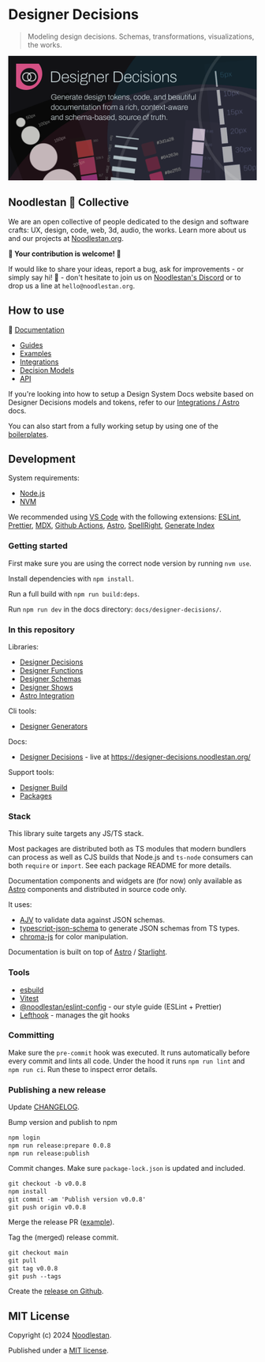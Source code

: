 # Designer Decisions

> Modeling design decisions. Schemas, transformations, visualizations, the works.

![](https://raw.githubusercontent.com/noodlestan/designer/refs/heads/main/docs/designer-decisions/public/designer-decisions-og-1280x640.png)

## Noodlestan 🐘 Collective

We are an open collective of people dedicated to the design and software crafts: UX, design, code, web, 3d, audio, the works. Learn more about us and our projects at [Noodlestan.org](https://noodlestan.org).

**👐 Your contribution is welcome! 👐**

If would like to share your ideas, report a bug, ask for improvements - or simply say hi! 👋 - don't hesitate to join us on [Noodlestan's Discord](https://discord.gg/b8DkbJSF9z) or to drop us a line at `hello@noodlestan.org`.

## How to use

📖 [Documentation](https://designer-decisions.noodlestan.org/)

- [Guides](https://designer-decisions.noodlestan.org/guides/welcome)
- [Examples](https://designer-decisions.noodlestan.org/examples)
- [Integrations](https://designer-decisions.noodlestan.org/integrations)
- [Decision Models](https://designer-decisions.noodlestan.org/models)
- [API](https://designer-decisions.noodlestan.org/api)

If you're looking into how to setup a Design System Docs website based on Designer Decisions models and tokens, refer to our [Integrations / Astro](https://designer-decisions.noodlestan.org/integrations/Astro/) docs.

You can also start from a fully working setup by using one of the [boilerplates](https://designer-decisions.noodlestan.org/examples/boilerplates/).

## Development

System requirements:

- [Node.js](https://nodejs.org/)
- [NVM](https://github.com/nvm-sh/nvm)

We recommended using [VS Code](https://code.visualstudio.com/) with the following extensions: [ESLint](https://marketplace.visualstudio.com/items?itemName=dbaeumer.vscode-eslint), [Prettier](https://marketplace.visualstudio.com/items?itemName=esbenp.prettier-vscode), [MDX](https://marketplace.visualstudio.com/items?itemName=unifiedjs.vscode-mdx), [Github Actions](https://marketplace.visualstudio.com/items?itemName=github.vscode-github-actions), [Astro](https://marketplace.visualstudio.com/items?itemName=astro-build.astro-vscode), [SpellRight](https://marketplace.visualstudio.com/items?itemName=ban.spellright), [Generate Index](https://marketplace.visualstudio.com/items?itemName=JayFong.generate-index)

### Getting started

First make sure you are using the correct node version by running `nvm use`.

Install dependencies with `npm install`.

Run a full build with `npm run build:deps`.

Run `npm run dev` in the docs directory: `docs/designer-decisions/`.

### In this repository

Libraries:

- [Designer Decisions](https://github.com/noodlestan/designer/blob/main/packages/libs/designer-decisions/README.md)
- [Designer Functions](https://github.com/noodlestan/designer/blob/main/packages/libs/designer-functions/README.md)
- [Designer Schemas](https://github.com/noodlestan/designer/blob/main/packages/libs/designer-schemas/README.md)
- [Designer Shows](https://github.com/noodlestan/designer/blob/main/packages/libs/designer-shows/README.md)
- [Astro Integration](https://github.com/noodlestan/designer/blob/main/packages/libs/designer-integration-astro/README.md)

Cli tools:

- [Designer Generators](https://github.com/noodlestan/designer/blob/main/packages/clis/designer-generators/README.md)

Docs:

- [Designer Decisions](https://github.com/noodlestan/designer/blob/main/docs/designer-decisions/README.md) - live at https://designer-decisions.noodlestan.org/

Support tools:

- [Designer Build](https://github.com/noodlestan/designer/blob/main/tools/build/README.md)
- [Packages](https://github.com/noodlestan/designer/blob/main/tools/packages/README.md)

### Stack

This library suite targets any JS/TS stack.

Most packages are distributed both as TS modules that modern bundlers can process as well as CJS builds that Node.js and `ts-node` consumers can both `require` or `import`. See each package README for more details.

Documentation components and widgets are (for now) only available as [Astro](https://docs.astro.build) components and distributed in source code only.

It uses:

- [AJV](https://ajv.js.org/) to validate data against JSON schemas.
- [typescript-json-schema](https://github.com/YousefED/typescript-json-schema) to generate JSON schemas from TS types.
- [chroma-js](https://gka.github.io/chroma.js/) for color manipulation.

Documentation is built on top of [Astro](https://docs.astro.build) / [Starlight](https://starlight.astro.build/).

### Tools

- [esbuild](https://esbuild.github.io/)
- [Vitest](https://vitest.dev/guide/)
- [@noodlestan/eslint-config](https://www.npmjs.com/package/@noodlestan/eslint-config) - our style guide (ESLint + Prettier)
- [Lefthook](https://evilmartians.com/chronicles/lefthook-knock-your-teams-code-back-into-shape) - manages the git hooks

### Committing

Make sure the `pre-commit` hook was executed. It runs automatically before every commit and lints all code. Under the hood it runs `npm run lint` and `npm run ci`. Run these to inspect error details.

### Publishing a new release

Update [CHANGELOG](./docs/designer-decisions/CHANGELOG.md).

Bump version and publish to npm

```
npm login
npm run release:prepare 0.0.8
npm run release:publish
```

Commit changes. Make sure `package-lock.json` is updated and included.

```
git checkout -b v0.0.8
npm install
git commit -am 'Publish version v0.0.8'
git push origin v0.0.8
```

Merge the release PR ([example](https://github.com/noodlestan/designer/pull/88)).

Tag the (merged) release commit.

```
git checkout main
git pull
git tag v0.0.8
git push --tags
```

Create the [release on Github](https://github.com/noodlestan/designer/releases).

## MIT License

Copyright (c) 2024 [Noodlestan](https://noodlestan.org/).

Published under a [MIT license](https://noodlestan.mit-license.org/).
